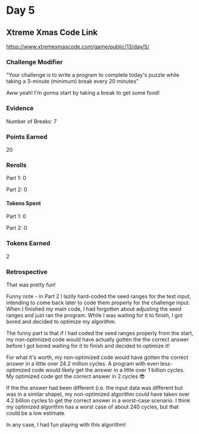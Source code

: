# Day 5

## Xtreme Xmas Code Link

https://www.xtremexmascode.com/game/public/13/day/5/

### Challenge Modifier

"Your challenge is to write a program to complete today's puzzle while taking a 3-minute (minimum) break every 20 minutes"

Aww yeah! I'm gonna start by taking a break to get some food!

### Evidence

Number of Breaks: 7

### Points Earned

20

### Rerolls

Part 1: 0

Part 2: 0

#### Tokens Spent

Part 1: 0

Part 2: 0

### Tokens Earned

2

### Retrospective

That was pretty fun!

Funny note - in Part 2 I lazily hard-coded the seed ranges for the test input, intending to come back later to code them properly for the challenge input. When I finished my main code, I had forgotten about adjusting the seed ranges and just ran the program. While I was waiting for it to finish, I got bored and decided to optimize my algorithm.

The funny part is that if I had coded the seed ranges properly from the start, my non-optimized code would have actually gotten the the correct answer before I got bored waiting for it to finish and decided to optimize it!

For what it's worth, my non-optimized code would have gotten the correct answer in a little over 24.2 million cycles. A program with even less-optimized code would likely get the answer in a little over 1 billion cycles. My optimized code got the correct answer in 2 cycles 😎

If the the answer had been different (i.e. the input data was different but was in a similar shape), my non-optimized algorithm could have taken over 4.2 billion cycles to get the correct answer in a worst-case scenario. I think my optimized algorithm has a worst case of about 240 cycles, but that could be a low estimate.

In any case, I had fun playing with this algorithm!
